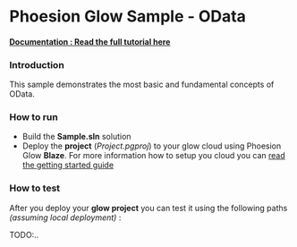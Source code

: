 # Phoesion Glow Sample - OData


#### [Documentation : Read the full tutorial here](https://glow-docs.phoesion.com/articles/xxx.html)


### Introduction
This sample demonstrates the most basic and fundamental concepts of OData.


### How to run
- Build the **Sample.sln** solution
- Deploy the **project** (*Project.pgproj*) to your glow cloud using Phoesion Glow **Blaze**. For more information how to setup you cloud you can [read the getting started guide](https://glow-docs.phoesion.com/articles/Getting_Started_DevMachine_Setup.html)


### How to test
After you deploy your **glow project** you can test it using the following paths *(assuming local deployment)* :

TODO:..

